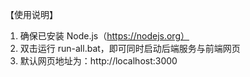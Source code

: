 【使用说明】

1. 确保已安装 Node.js（https://nodejs.org）
2. 双击运行 run-all.bat，即可同时启动后端服务与前端网页
3. 默认网页地址为：http://localhost:3000
